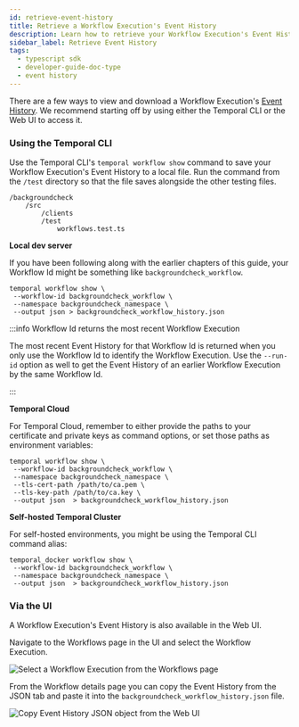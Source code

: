 ```yaml
---
id: retrieve-event-history
title: Retrieve a Workflow Execution's Event History
description: Learn how to retrieve your Workflow Execution's Event History
sidebar_label: Retrieve Event History
tags:
  - typescript sdk
  - developer-guide-doc-type
  - event history
---
```


There are a few ways to view and download a Workflow Execution's [Event History](/concepts/what-is-an-event-history).
We recommend starting off by using either the Temporal CLI or the Web UI to access it.

### Using the Temporal CLI

Use the Temporal CLI's `temporal workflow show` command to save your Workflow Execution's Event History to a local file.
Run the command from the `/test` directory so that the file saves alongside the other testing files.

```text
/backgroundcheck
    /src
        /clients
        /test
            workflows.test.ts
```

**Local dev server**

If you have been following along with the earlier chapters of this guide, your Workflow Id might be something like `backgroundcheck_workflow`.

```shell
temporal workflow show \
 --workflow-id backgroundcheck_workflow \
 --namespace backgroundcheck_namespace \
 --output json > backgroundcheck_workflow_history.json
```

:::info Workflow Id returns the most recent Workflow Execution

The most recent Event History for that Workflow Id is returned when you only use the Workflow Id to identify the Workflow Execution.
Use the `--run-id` option as well to get the Event History of an earlier Workflow Execution by the same Workflow Id.

:::

**Temporal Cloud**

For Temporal Cloud, remember to either provide the paths to your certificate and private keys as command options, or set those paths as environment variables:

```shell
temporal workflow show \
 --workflow-id backgroundcheck_workflow \
 --namespace backgroundcheck_namespace \
 --tls-cert-path /path/to/ca.pem \
 --tls-key-path /path/to/ca.key \
 --output json  > backgroundcheck_workflow_history.json
```

**Self-hosted Temporal Cluster**

For self-hosted environments, you might be using the Temporal CLI command alias:

```shell
temporal_docker workflow show \
 --workflow-id backgroundcheck_workflow \
 --namespace backgroundcheck_namespace \
 --output json  > backgroundcheck_workflow_history.json
```

### Via the UI

A Workflow Execution's Event History is also available in the Web UI.

Navigate to the Workflows page in the UI and select the Workflow Execution.

![Select a Workflow Execution from the Workflows page](/img/select-workflow-execution-in-ui.png)

From the Workflow details page you can copy the Event History from the JSON tab and paste it into the `backgroundcheck_workflow_history.json` file.

![Copy Event History JSON object from the Web UI](/img/copy-events-from-workflow-details-page.png)
